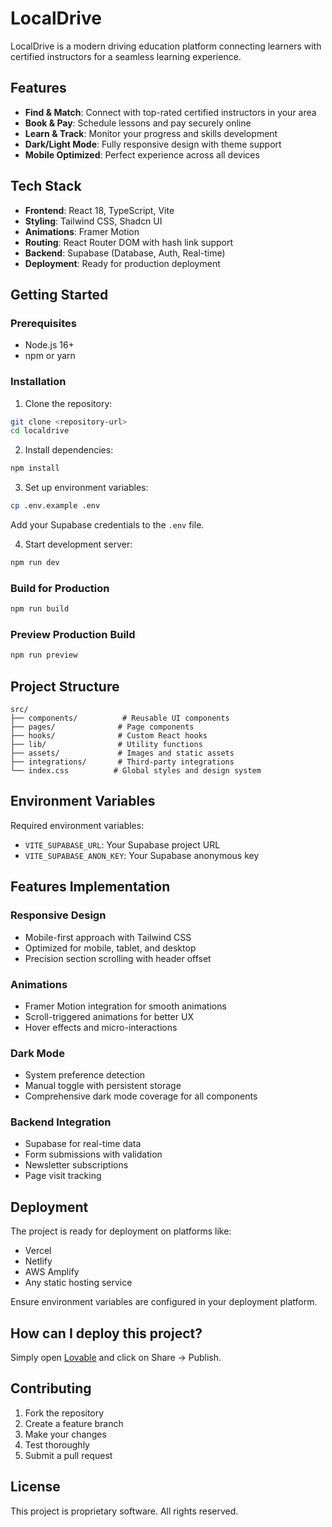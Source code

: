 # LocalDrive

LocalDrive is a modern driving education platform connecting learners with certified instructors for a seamless learning experience.

## Features

- **Find & Match**: Connect with top-rated certified instructors in your area
- **Book & Pay**: Schedule lessons and pay securely online
- **Learn & Track**: Monitor your progress and skills development
- **Dark/Light Mode**: Fully responsive design with theme support
- **Mobile Optimized**: Perfect experience across all devices

## Tech Stack

- **Frontend**: React 18, TypeScript, Vite
- **Styling**: Tailwind CSS, Shadcn UI
- **Animations**: Framer Motion
- **Routing**: React Router DOM with hash link support
- **Backend**: Supabase (Database, Auth, Real-time)
- **Deployment**: Ready for production deployment

## Getting Started

### Prerequisites

- Node.js 16+ 
- npm or yarn

### Installation

1. Clone the repository:
```bash
git clone <repository-url>
cd localdrive
```

2. Install dependencies:
```bash
npm install
```

3. Set up environment variables:
```bash
cp .env.example .env
```
Add your Supabase credentials to the `.env` file.

4. Start development server:
```bash
npm run dev
```

### Build for Production

```bash
npm run build
```

### Preview Production Build

```bash
npm run preview
```

## Project Structure

```
src/
├── components/          # Reusable UI components
├── pages/              # Page components
├── hooks/              # Custom React hooks
├── lib/                # Utility functions
├── assets/             # Images and static assets
├── integrations/       # Third-party integrations
└── index.css          # Global styles and design system
```

## Environment Variables

Required environment variables:

- `VITE_SUPABASE_URL`: Your Supabase project URL
- `VITE_SUPABASE_ANON_KEY`: Your Supabase anonymous key

## Features Implementation

### Responsive Design
- Mobile-first approach with Tailwind CSS
- Optimized for mobile, tablet, and desktop
- Precision section scrolling with header offset

### Animations
- Framer Motion integration for smooth animations
- Scroll-triggered animations for better UX
- Hover effects and micro-interactions

### Dark Mode
- System preference detection
- Manual toggle with persistent storage
- Comprehensive dark mode coverage for all components

### Backend Integration
- Supabase for real-time data
- Form submissions with validation
- Newsletter subscriptions
- Page visit tracking

## Deployment

The project is ready for deployment on platforms like:
- Vercel
- Netlify
- AWS Amplify
- Any static hosting service

Ensure environment variables are configured in your deployment platform.

## How can I deploy this project?

Simply open [Lovable](https://lovable.dev/projects/2ee8f6a1-f34e-4fb7-9909-6a84a72649e6) and click on Share -> Publish.

## Contributing

1. Fork the repository
2. Create a feature branch
3. Make your changes
4. Test thoroughly
5. Submit a pull request

## License

This project is proprietary software. All rights reserved.
